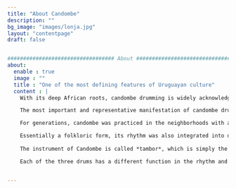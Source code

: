 ```yaml
---
title: "About Candombe"
description: ""
bg_image: "images/lonja.jpg"
layout: "contentpage"
draft: false


################################## About #####################################
about:
  enable : true
  image : ""
  title : "One of the most defining features of Uruguayan culture"
  content : |
    With its deep African roots, candombe drumming is widely acknowledged as one of the most defining features of traditional Uruguayan culture. Although internationally less known than other Latin American kinds of music of African origin (such as Afro-Cuban or Afro-Brazilian), candombe drumming possesses considerable rhythmic wealth and deserves wider recognition. In acknowledgment of its rich history and cultural value, in 2009, it was inscribed on the Representative List of the Intangible Cultural Heritage of Humanity by UNESCO.

    The most important and representative manifestation of candombe drumming is the *llamada de tambores*: a large group of drummers playing the characteristic candombe rhythm–also called *ritmo de llamada*–while marching on the street. This is a traditional practice on weekends and holidays in specific points of the city. A parade of several of these groups of drummers, together with dancers and traditional characters, all in full costume, is a very important event during the Carnival festivities.

    For generations, candombe was practiced in the neighborhoods with a more significant concentration of black population in Montevideo, but now it has long been adopted by the larger society and is practiced by thousands of people all over the country. It remains, however, a symbol of the identity of communities of African descent in Uruguay. The two neighborhoods with the longest tradition of candombe practice are Barrio Sur and Palermo, considered the cradle of the rhythm. Each has a distinctive and recognizable style of performing the rhythm, usually referred to by the names of the prominent streets in each neighborhood: Cuareim and Ansina.

    Essentially a folkloric form, its rhythm was also integrated into different ways into several genres of popular music, like tango, canto popular (folkloristic popular song), and most notably in all the genres derived from the so-called candombe beat.
    
    The instrument of Candombe is called *tambor*, which is simply the word for “drum” in Spanish. There are three different sizes with their distinctive sound: *chico* (small, high-pitched), *repique* (medium size and pitch), and *piano* (large, low-pitched). All three drums are played with the dominant hand holding a stick and the other hitting the drumhead bare. The stick is also used to hit the shell, to produce a sound called *madera* (“wood”). This sound is used when playing the timeline pattern, which is called, precisely, madera or sometimes also clave, in analogy to the Afro-Cuban clave. The ensemble of drummers is called cuerda de tambores, and in a traditional llamada it comprises typically between 20 and 60 drums (sometimes more in the Carnival parade), with proportional numbers of each of the three drums. Smaller groups are also common in different settings, and the minimal cuerda has one of each of the three drums.

    Each of the three drums has a different function in the rhythm and specific patterns associated with its respective registers; the candombe rhythm results from the interaction between the patterns of the three drums. An additional pattern, shared by all three drums, is the *madera* pattern or *clave*, with functions similar to the timeline in Afro-Cuban and sub-Saharan African music traditions. It serves as a means of temporal organization and synchronization, and is played by all the drums as an introduction to and preparation for the rhythm; during the llamada it is only played by the repique drum in between phrases.


---
```


